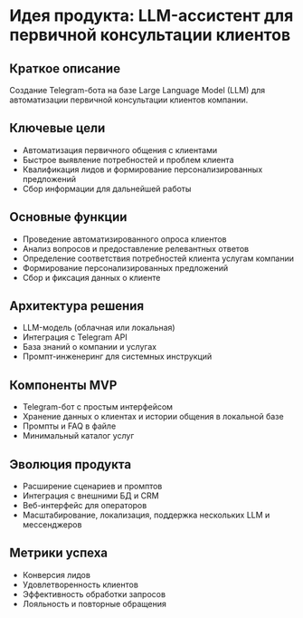 # Идея продукта: LLM-ассистент для первичной консультации клиентов

## Краткое описание
Создание Telegram-бота на базе Large Language Model (LLM) для автоматизации первичной консультации клиентов компании.

## Ключевые цели
- Автоматизация первичного общения с клиентами
- Быстрое выявление потребностей и проблем клиента
- Квалификация лидов и формирование персонализированных предложений
- Сбор информации для дальнейшей работы

## Основные функции
- Проведение автоматизированного опроса клиентов
- Анализ вопросов и предоставление релевантных ответов
- Определение соответствия потребностей клиента услугам компании
- Формирование персонализированных предложений
- Сбор и фиксация данных о клиенте

## Архитектура решения
- LLM-модель (облачная или локальная)
- Интеграция с Telegram API
- База знаний о компании и услугах
- Промпт-инженеринг для системных инструкций

## Компоненты MVP
- Telegram-бот с простым интерфейсом
- Хранение данных о клиентах и истории общения в локальной базе
- Промпты и FAQ в файле
- Минимальный каталог услуг

## Эволюция продукта
- Расширение сценариев и промптов
- Интеграция с внешними БД и CRM
- Веб-интерфейс для операторов
- Масштабирование, локализация, поддержка нескольких LLM и мессенджеров

## Метрики успеха
- Конверсия лидов
- Удовлетворенность клиентов
- Эффективность обработки запросов
- Лояльность и повторные обращения 